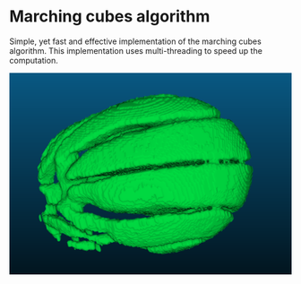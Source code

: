 # Marching cubes algorithm
Simple, yet fast and effective implementation of the marching cubes algorithm. This implementation
uses multi-threading to speed up the computation.

![Example visualization of the method's output (cloudCompare viewer)](assets/tick.png)
